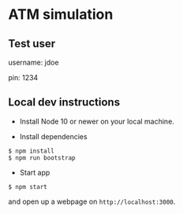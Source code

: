 # ATM simulation

## Test user

username: jdoe

pin: 1234

## Local dev instructions
- Install Node 10 or newer on your local machine.

- Install dependencies
```
$ npm install
$ npm run bootstrap
```
- Start app
```
$ npm start
```
and open up a webpage on `http://localhost:3000`.
